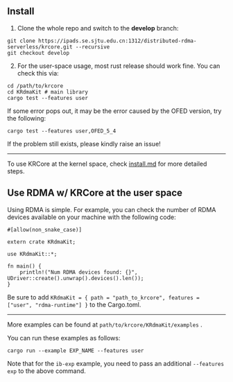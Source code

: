 ## Install 

1. Clone the whole repo and switch to the **develop** branch:

```
git clone https://ipads.se.sjtu.edu.cn:1312/distributed-rdma-serverless/krcore.git --recursive 
git checkout develop
```

2. For the user-space usage, most rust release should work fine. You can check this via:

```
cd /path/to/krcore
cd KRdmaKit # main library
cargo test --features user 
```

If some error pops out, it may be the error caused by the OFED version, try the following:
```
cargo test --features user,OFED_5_4
```

If the problem still exists, please kindly raise an issue!

----

To use KRCore at the kernel space, check  [install.md](./install.md) for more detailed steps. 



## Use RDMA w/ KRCore at the user space

Using RDMA is simple. For example, you can check the number of RDMA devices available on your machine with the following code:

```
#[allow(non_snake_case)]

extern crate KRdmaKit;

use KRdmaKit::*;

fn main() {
    println!("Num RDMA devices found: {}", UDriver::create().unwrap().devices().len());
}
```

Be sure to add `KRdmaKit = { path = "path_to_krcore", features = ["user", "rdma-runtime"] }`  to the Cargo.toml. 

---

More examples can be found at `path/to/krcore/KRdmaKit/examples` .

You can run these examples as follows:

```
cargo run --example EXP_NAME --features user
```

Note that for the `ib-exp` example, you need to pass an additional `--features exp` to the above command. 
